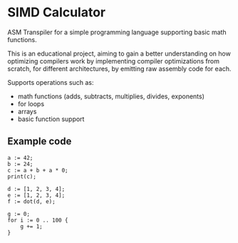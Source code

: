 # SIMD Calculator
ASM Transpiler for a simple programming language supporting basic math functions.

This is an educational project, aiming to gain a better understanding on how optimizing compilers work by implementing compiler optimizations from scratch, for different architectures, by emitting raw assembly code for each.

Supports operations such as:
- math functions (adds, subtracts, multiplies, divides, exponents) 
- for loops
- arrays 
- basic function support

## Example code
```
a := 42;
b := 24;
c := a + b + a * 0;
print(c);

d := [1, 2, 3, 4];
e := [1, 2, 3, 4];
f := dot(d, e);

g := 0;
for i := 0 .. 100 {
    g += 1;
}
```